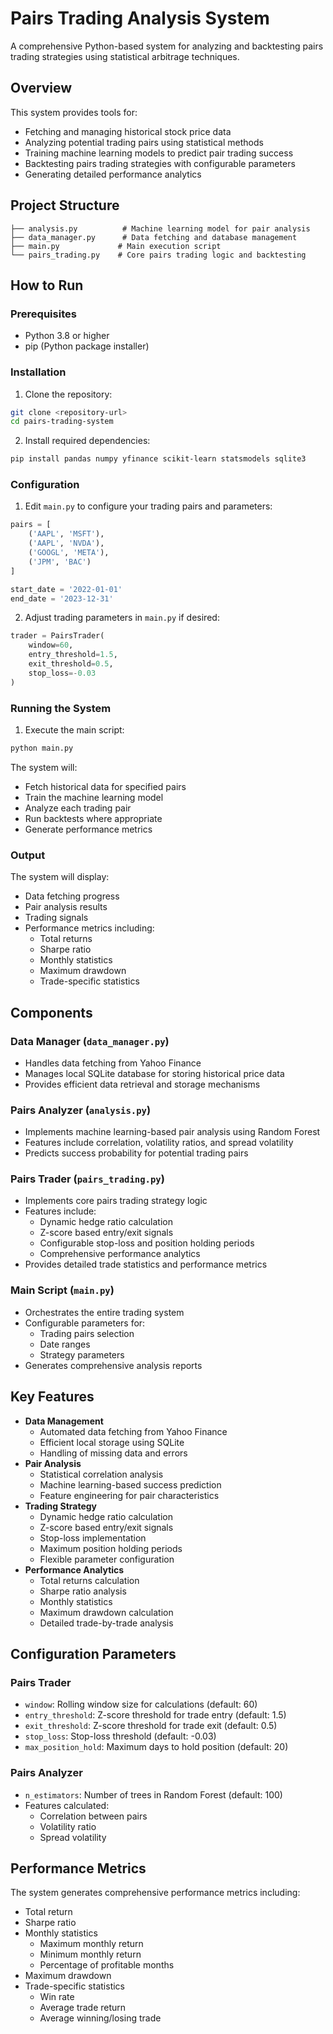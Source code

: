 # Pairs Trading Analysis System
A comprehensive Python-based system for analyzing and backtesting pairs trading strategies using statistical arbitrage techniques.

## Overview
This system provides tools for:
- Fetching and managing historical stock price data
- Analyzing potential trading pairs using statistical methods
- Training machine learning models to predict pair trading success
- Backtesting pairs trading strategies with configurable parameters
- Generating detailed performance analytics

## Project Structure
```
├── analysis.py          # Machine learning model for pair analysis
├── data_manager.py      # Data fetching and database management
├── main.py             # Main execution script
└── pairs_trading.py    # Core pairs trading logic and backtesting
```

## How to Run

### Prerequisites
- Python 3.8 or higher
- pip (Python package installer)

### Installation

1. Clone the repository:
```bash
git clone <repository-url>
cd pairs-trading-system
```

2. Install required dependencies:
```bash
pip install pandas numpy yfinance scikit-learn statsmodels sqlite3
```

### Configuration

1. Edit `main.py` to configure your trading pairs and parameters:
```python
pairs = [
    ('AAPL', 'MSFT'),
    ('AAPL', 'NVDA'),
    ('GOOGL', 'META'),
    ('JPM', 'BAC')
]

start_date = '2022-01-01'
end_date = '2023-12-31'
```

2. Adjust trading parameters in `main.py` if desired:
```python
trader = PairsTrader(
    window=60,
    entry_threshold=1.5,
    exit_threshold=0.5,
    stop_loss=-0.03
)
```

### Running the System

1. Execute the main script:
```bash
python main.py
```

The system will:
- Fetch historical data for specified pairs
- Train the machine learning model
- Analyze each trading pair
- Run backtests where appropriate
- Generate performance metrics

### Output
The system will display:
- Data fetching progress
- Pair analysis results
- Trading signals
- Performance metrics including:
  - Total returns
  - Sharpe ratio
  - Monthly statistics
  - Maximum drawdown
  - Trade-specific statistics

## Components

### Data Manager (`data_manager.py`)
- Handles data fetching from Yahoo Finance
- Manages local SQLite database for storing historical price data
- Provides efficient data retrieval and storage mechanisms

### Pairs Analyzer (`analysis.py`)
- Implements machine learning-based pair analysis using Random Forest
- Features include correlation, volatility ratios, and spread volatility
- Predicts success probability for potential trading pairs

### Pairs Trader (`pairs_trading.py`)
- Implements core pairs trading strategy logic
- Features include:
  - Dynamic hedge ratio calculation
  - Z-score based entry/exit signals
  - Configurable stop-loss and position holding periods
  - Comprehensive performance analytics
- Provides detailed trade statistics and performance metrics

### Main Script (`main.py`)
- Orchestrates the entire trading system
- Configurable parameters for:
  - Trading pairs selection
  - Date ranges
  - Strategy parameters
- Generates comprehensive analysis reports

## Key Features
- **Data Management**
  - Automated data fetching from Yahoo Finance
  - Efficient local storage using SQLite
  - Handling of missing data and errors
- **Pair Analysis**
  - Statistical correlation analysis
  - Machine learning-based success prediction
  - Feature engineering for pair characteristics
- **Trading Strategy**
  - Dynamic hedge ratio calculation
  - Z-score based entry/exit signals
  - Stop-loss implementation
  - Maximum position holding periods
  - Flexible parameter configuration
- **Performance Analytics**
  - Total returns calculation
  - Sharpe ratio analysis
  - Monthly statistics
  - Maximum drawdown calculation
  - Detailed trade-by-trade analysis

## Configuration Parameters

### Pairs Trader
- `window`: Rolling window size for calculations (default: 60)
- `entry_threshold`: Z-score threshold for trade entry (default: 1.5)
- `exit_threshold`: Z-score threshold for trade exit (default: 0.5)
- `stop_loss`: Stop-loss threshold (default: -0.03)
- `max_position_hold`: Maximum days to hold position (default: 20)

### Pairs Analyzer
- `n_estimators`: Number of trees in Random Forest (default: 100)
- Features calculated:
  - Correlation between pairs
  - Volatility ratio
  - Spread volatility

## Performance Metrics
The system generates comprehensive performance metrics including:
- Total return
- Sharpe ratio
- Monthly statistics
  - Maximum monthly return
  - Minimum monthly return
  - Percentage of profitable months
- Maximum drawdown
- Trade-specific statistics
  - Win rate
  - Average trade return
  - Average winning/losing trade
